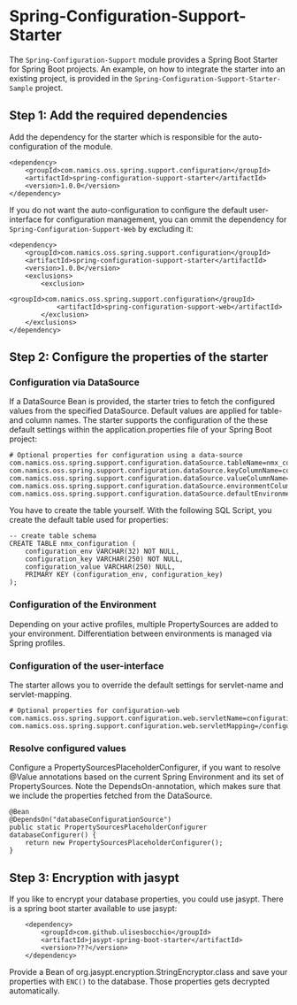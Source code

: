 # Spring-Configuration-Support-Starter

The `Spring-Configuration-Support` module provides a Spring Boot Starter for Spring Boot projects.
An example, on how to integrate the starter into an existing project, is provided in the `Spring-Configuration-Support-Starter-Sample` project.

## Step 1: Add the required dependencies

Add the dependency for the starter which is responsible for the auto-configuration of the module.

    <dependency>
		<groupId>com.namics.oss.spring.support.configuration</groupId>
		<artifactId>spring-configuration-support-starter</artifactId>
		<version>1.0.0</version>
	</dependency>

If you do not want the auto-configuration to configure the default user-interface for configuration management, you can ommit the dependency for `Spring-Configuration-Support-Web` by excluding it:

    <dependency>
		<groupId>com.namics.oss.spring.support.configuration</groupId>
		<artifactId>spring-configuration-support-starter</artifactId>
		<version>1.0.0</version>
		<exclusions>
			<exclusion>
				<groupId>com.namics.oss.spring.support.configuration</groupId>
				<artifactId>spring-configuration-support-web</artifactId>
			</exclusion>
		</exclusions>
	</dependency>

## Step 2: Configure the properties of the starter

### Configuration via DataSource

If a DataSource Bean is provided, the starter tries to fetch the configured values from the specified DataSource.
Default values are applied for table- and column names.
The starter supports the configuration of the these default settings within the application.properties file of your Spring Boot project:

    # Optional properties for configuration using a data-source
    com.namics.oss.spring.support.configuration.dataSource.tableName=nmx_configuration
    com.namics.oss.spring.support.configuration.dataSource.keyColumnName=configuration_key
    com.namics.oss.spring.support.configuration.dataSource.valueColumnName=configuration_value
    com.namics.oss.spring.support.configuration.dataSource.environmentColumnName=configuration_env
    com.namics.oss.spring.support.configuration.dataSource.defaultEnvironment=DEV
    
You have to create the table yourself. With the following SQL Script, you create the default table used for properties:

	-- create table schema
	CREATE TABLE nmx_configuration (
    	configuration_env VARCHAR(32) NOT NULL,
    	configuration_key VARCHAR(250) NOT NULL,
    	configuration_value VARCHAR(250) NULL,
    	PRIMARY KEY (configuration_env, configuration_key)
    );

### Configuration of the Environment
Depending on your active profiles, multiple PropertySources are added to your environment. Differentiation between environments is managed via Spring profiles.

### Configuration of the user-interface
The starter allows you to override the default settings for servlet-name and servlet-mapping.

    # Optional properties for configuration-web
    com.namics.oss.spring.support.configuration.web.servletName=configurationServlet
    com.namics.oss.spring.support.configuration.web.servletMapping=/configuration/*

### Resolve configured values

Configure a PropertySourcesPlaceholderConfigurer, if you want to resolve @Value annotations based on the current Spring Environment and its set of PropertySources.
Note the DependsOn-annotation, which makes sure that we include the properties fetched from the DataSource.

    @Bean
	@DependsOn("databaseConfigurationSource")
	public static PropertySourcesPlaceholderConfigurer databaseConfigurer() {
		return new PropertySourcesPlaceholderConfigurer();
	}


## Step 3: Encryption with jasypt

If you like to encrypt your database properties, you could use jasypt. There is a spring boot starter available to use jasypt:

		<dependency>
			<groupId>com.github.ulisesbocchio</groupId>
			<artifactId>jasypt-spring-boot-starter</artifactId>
			<version>???</version>
		</dependency>

Provide a Bean of org.jasypt.encryption.StringEncryptor.class and save your properties with `ENC()` to the database. Those properties gets decrypted automatically.